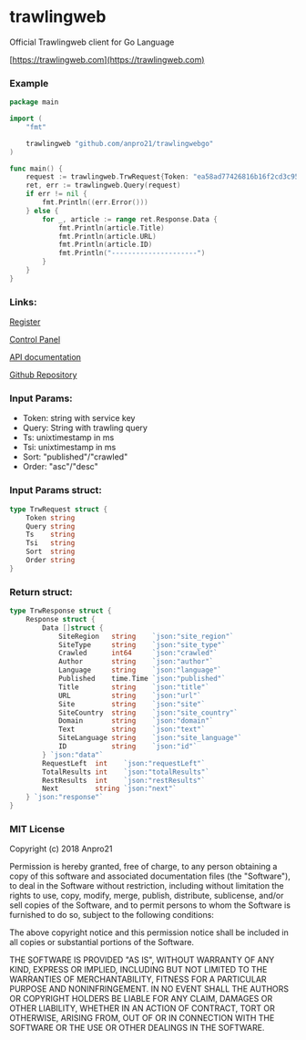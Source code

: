 # trawlingweb
Official Trawlingweb client for Go Language

[https://trawlingweb.com](https://trawlingweb.com)


### Example
```go
package main

import (
	"fmt"

	trawlingweb "github.com/anpro21/trawlingwebgo"
)

func main() {
	request := trawlingweb.TrwRequest{Token: "ea58ad77426816b16f2cd3c950de07886bc64472", Query: "presidente AND language:es", Ts: "", Tsi: "", Sort: "", Order: ""}
	ret, err := trawlingweb.Query(request)
	if err != nil {
		fmt.Println((err.Error()))
	} else {
		for _, article := range ret.Response.Data {
			fmt.Println(article.Title)
			fmt.Println(article.URL)
			fmt.Println(article.ID)
			fmt.Println("---------------------")
		}
	}
}

```

### Links:
[Register](https://trawlingweb.com/dashboard/register)

[Control Panel](https://trawlingweb.com/dashboard)

[API documentation](https://trawlingweb.com/dashboard/documentation)

[Github Repository](https://github.com/anpro21)


### Input Params:
* Token: string with service key
* Query: String with trawling query
* Ts: unixtimestamp in ms
* Tsi: unixtimestamp in ms
* Sort: "published"/"crawled"
* Order: "asc"/"desc"

### Input Params struct:

```go
type TrwRequest struct {
	Token string
	Query string
	Ts    string
	Tsi   string
	Sort  string
	Order string
}
```

### Return struct:
```go
type TrwResponse struct {
	Response struct {
		Data []struct {
			SiteRegion   string    `json:"site_region"`
			SiteType     string    `json:"site_type"`
			Crawled      int64     `json:"crawled"`
			Author       string    `json:"author"`
			Language     string    `json:"language"`
			Published    time.Time `json:"published"`
			Title        string    `json:"title"`
			URL          string    `json:"url"`
			Site         string    `json:"site"`
			SiteCountry  string    `json:"site_country"`
			Domain       string    `json:"domain"`
			Text         string    `json:"text"`
			SiteLanguage string    `json:"site_language"`
			ID           string    `json:"id"`
		} `json:"data"`
		RequestLeft  int    `json:"requestLeft"`
		TotalResults int    `json:"totalResults"`
		RestResults  int    `json:"restResults"`
		Next         string `json:"next"`
	} `json:"response"`
}
```


### MIT License

Copyright (c) 2018 Anpro21

Permission is hereby granted, free of charge, to any person obtaining a copy
of this software and associated documentation files (the "Software"), to deal
in the Software without restriction, including without limitation the rights
to use, copy, modify, merge, publish, distribute, sublicense, and/or sell
copies of the Software, and to permit persons to whom the Software is
furnished to do so, subject to the following conditions:

The above copyright notice and this permission notice shall be included in all
copies or substantial portions of the Software.

THE SOFTWARE IS PROVIDED "AS IS", WITHOUT WARRANTY OF ANY KIND, EXPRESS OR
IMPLIED, INCLUDING BUT NOT LIMITED TO THE WARRANTIES OF MERCHANTABILITY,
FITNESS FOR A PARTICULAR PURPOSE AND NONINFRINGEMENT. IN NO EVENT SHALL THE
AUTHORS OR COPYRIGHT HOLDERS BE LIABLE FOR ANY CLAIM, DAMAGES OR OTHER
LIABILITY, WHETHER IN AN ACTION OF CONTRACT, TORT OR OTHERWISE, ARISING FROM,
OUT OF OR IN CONNECTION WITH THE SOFTWARE OR THE USE OR OTHER DEALINGS IN THE
SOFTWARE.
